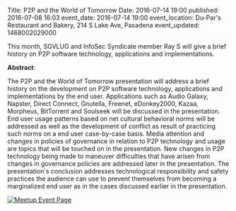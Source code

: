 Title: P2P and the World of Tomorrow
Date: 2016-07-14 19:00
published: 2016-07-08 16:03
event_date: 2016-07-14 19:00
event_location: Du-Par's Restaurant and Bakery, 214 S Lake Ave, Pasadena
event_updated: 1468002029000

  
This month, SGVLUG and InfoSec Syndicate member Ray S will give a brief
history on P2P software technology, applications and implementations.

**Abstract**:

The P2P and the World of Tomorrow presentation will address a brief history on
the development on P2P software technology, applications and implementations
by the end user. Applications such as Audio Galaxy, Napster, Direct Connect,
Gnutella, Freenet, eDonkey2000, Kazaa, Morpheus, BitTorrent and Soulseek will
be discussed in the presentation. End user usage patterns based on net
cultural behavioral norms will be addressed as well as the development of
conflict as result of practicing such norms on a end user case-by-case basis.
Media attention and changes in policies of governance in relation to P2P
technology and usage are topics that will be touched on in the presentation.
New changes in P2P technology being made to maneuver difficulties that have
arisen from changes in governance policies are addressed later in the
presentation. The presentation's conclusion addresses technological
responsibility and safety practices the audience can use to prevent themselves
from becoming a marginalized end user as in the cases discussed earlier in the
presentation.


[ ![Meetup Event Page]({filename}/images/meetup_logo_45.png) ](https://www.meetup.com/SGVTech/events/231506871/)
